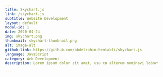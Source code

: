 ```yaml
---
title: Skychart.js
link: /skychart.js
subtitle: Website Development
layout: default
modal-id: 1
date: 2020-04-24
img: skychart.png
thumbnail: skychart-thumbnail.png
alt: image-alt
github-link: https://github.com/abdelrahim-hentabli/skychart.js
language: JavaScript
category: Web Development
description: Lorem ipsum dolor sit amet, usu cu alterum nominavi lobortis. At duo novum diceret. Tantas apeirian vix et, usu sanctus postulant inciderint ut, populo diceret necessitatibus in vim. Cu eum dicam feugiat noluisse.

---
```


